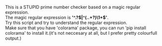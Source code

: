 This is a STUPID prime number checker based on a magic regular expression.\
The magic regular expression is **'^.?$|^(..+?)\1+$'**.\
Try this script and try to understand the regular expression.\
Make sure that you have 'colorama' package, you can run 'pip install colorama' to install it.(it's not neccesary at all, but I prefer pretty colourfull output.)
